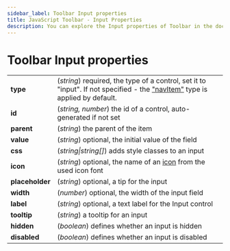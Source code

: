 ```yaml
---
sidebar_label: Toolbar Input properties
title: JavaScript Toolbar - Input Properties 
description: You can explore the Input properties of Toolbar in the documentation of the DHTMLX JavaScript UI library. Browse developer guides and API reference, try out code examples and live demos, and download a free 30-day evaluation version of DHTMLX Suite 7.
---
```


# Toolbar Input properties

<table>
	<tbody>
        <tr>
			<td><b>type</b></td>
			<td>(<i>string</i>) required, the type of a control, set it to "input". If not specified - the <a href="../../navitem">"navItem"</a> type is applied by default.</td>
		</tr>
		<tr>
			<td><b>id</b></td>
			<td>(<i>string, number</i>) the id of a control, auto-generated if not set</td>
		</tr>
        <tr>
			<td><b>parent</b></td>
			<td>(<i>string</i>) the parent of the item</td>
		</tr>
        <tr>
			<td><b>value</b></td>
			<td>(<i>string</i>) optional, the initial value of the field</td>
		</tr>
        <tr>
			<td><b>css</b></td>
			<td>(<i>string|string[]</i>) adds style classes to an input </td>
		</tr>
		<tr>
			<td><b>icon</b></td>
			<td>(<i>string</i>) optional, the name of an <a href="../../customization">icon</a> from the used icon font</td>
		</tr>
		<tr>
			<td><b>placeholder</b></td>
			<td>(<i>string</i>) optional, a tip for the input</td>
		</tr>
		<tr>
			<td><b>width</b></td>
			<td>(<i>number</i>) optional, the width of the input field</td>
		</tr>
		<tr>
			<td><b>label</b></td>
			<td>(<i>string</i>) optional, a text label for the Input control</td>
		</tr>
		<tr>
			<td><b>tooltip</b></td>
			<td>(<i>string</i>) a tooltip for an input</td>
		</tr>
        <tr>
			<td><b>hidden</b></td>
			<td>(<i>boolean</i>) defines whether an input is hidden</td>
		</tr>
		<tr>
			<td><b>disabled</b></td>
			<td>(<i>boolean</i>) defines whether an input is disabled</td>
		</tr>
    </tbody>
</table>
